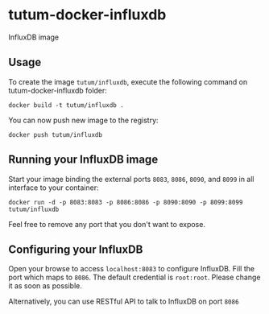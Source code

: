 tutum-docker-influxdb
=====================
InfluxDB image


Usage
-----

To create the image `tutum/influxdb`, execute the following command on tutum-docker-influxdb folder:

    docker build -t tutum/influxdb .

You can now push new image to the registry:
    
    docker push tutum/influxdb


Running your InfluxDB image
--------------------------

Start your image binding the external ports `8083`, `8086`, `8090`, and `8099` in all interface to your container:
    
    docker run -d -p 8083:8083 -p 8086:8086 -p 8090:8090 -p 8099:8099 tutum/influxdb

Feel free to remove any port that you don't want to expose.


Configuring your InfluxDB
-------------------------
Open your browse to access `localhost:8083` to configure InfluxDB. Fill the port which maps to `8086`. The default credential is `root:root`. Please change it as soon as possible.

Alternatively, you can use RESTful API to talk to InfluxDB on port `8086`
